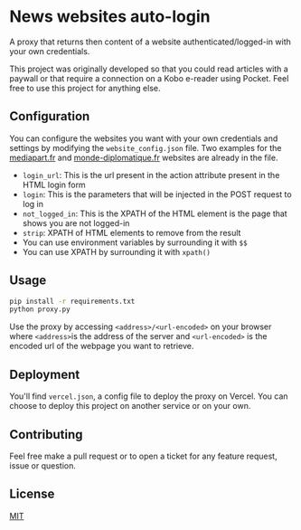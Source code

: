 # News websites auto-login

A proxy that returns then content of a website authenticated/logged-in with your own credentials.

This project was originally developed so that you could read articles with a paywall or that require a connection on a Kobo e-reader using Pocket. Feel free to use this project for anything else.

## Configuration

You can configure the websites you want with your own credentials and settings by modifying the `website_config.json` file. Two examples for the [mediapart.fr](https://www.mediapart.fr/) and [monde-diplomatique.fr](https://www.monde-diplomatique.fr/) websites are already in the file.

- `login_url`: This is the url present in the action attribute present in the HTML login form 
- `login`: This is the parameters that will be injected in the POST request to log in
- `not_logged_in`: This is the XPATH of the HTML element is the page that shows you are not logged-in
- `strip`: XPATH of HTML elements to remove from the result
- You can use environment variables by surrounding it with `$$`
- You can use XPATH by surrounding it with `xpath()`




## Usage

```bash
pip install -r requirements.txt
python proxy.py
```
Use the proxy by accessing `<address>/<url-encoded>` on your browser where `<address>`is the address of the server and `<url-encoded>` is the encoded url of the webpage you want to retrieve.

## Deployment

You'll find `vercel.json`, a config file to deploy the proxy on Vercel. You can choose to deploy this project on another service or on your own.

## Contributing

Feel free make a pull request or to open a ticket for any feature request, issue or question.

## License

[MIT](https://choosealicense.com/licenses/mit/)